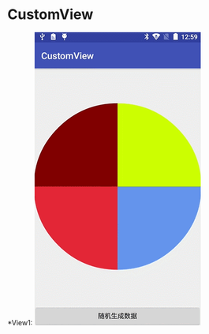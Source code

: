 # CustomView
*View1: ![](https://github.com/weiyashuai123/CustomView/blob/master/gifImage/View1.gif)  
